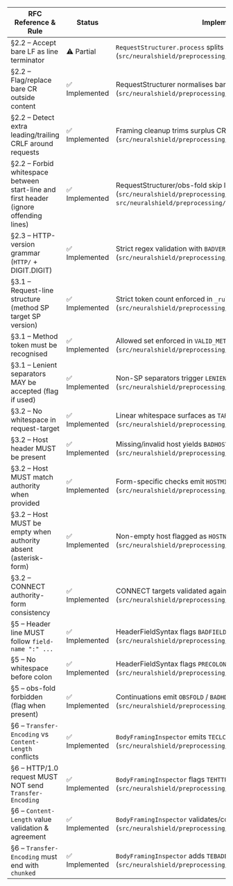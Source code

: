 | RFC Reference & Rule | Status | Implementation / Notes |
| --- | --- | --- |
| §2.2 – Accept bare LF as line terminator | ⚠️ Partial | `RequestStructurer.process` splits on `"\n"` but leaves stray `\r` intact (`src/neuralshield/preprocessing/steps/01_request_structurer.py:29`). |
| §2.2 – Flag/replace bare CR outside content | ✅ Implemented | RequestStructurer normalises bare CR and emits `BARECR` (`src/neuralshield/preprocessing/steps/01_request_structurer.py:219`). |
| §2.2 – Detect extra leading/trailing CRLF around requests | ✅ Implemented | Framing cleanup trims surplus CR/LF (`src/neuralshield/preprocessing/steps/00_framing_cleanup.py:66`). |
| §2.2 – Forbid whitespace between start-line and first header (ignore offending lines) | ✅ Implemented | RequestStructurer/obs-fold skip leading blank lines before headers (`src/neuralshield/preprocessing/steps/01_request_structurer.py:203`, `src/neuralshield/preprocessing/steps/02_header_unfold_obs_fold.py:36`). |
| §2.3 – HTTP-version grammar (`HTTP/` + DIGIT.DIGIT) | ✅ Implemented | Strict regex validation with `BADVERSION` evidence (`src/neuralshield/preprocessing/steps/01_request_structurer.py:139`). |
| §3.1 – Request-line structure (method SP target SP version) | ✅ Implemented | Strict token count enforced in `_rule_3_1_parse_request_line` (`src/neuralshield/preprocessing/steps/01_request_structurer.py:85`). |
| §3.1 – Method token must be recognised | ✅ Implemented | Allowed set enforced in `VALID_METHODS` (`src/neuralshield/preprocessing/steps/01_request_structurer.py:10`). |
| §3.1 – Lenient separators MAY be accepted (flag if used) | ✅ Implemented | Non-SP separators trigger `LENIENTSEP` (`src/neuralshield/preprocessing/steps/01_request_structurer.py:117`). |
| §3.2 – No whitespace in request-target | ✅ Implemented | Linear whitespace surfaces as `TARGETSPACE` (`src/neuralshield/preprocessing/steps/01_request_structurer.py:126`). |
| §3.2 – Host header MUST be present | ✅ Implemented | Missing/invalid host yields `BADHOST` (`src/neuralshield/preprocessing/steps/06_absolute_url_builder.py:360`). |
| §3.2 – Host MUST match authority when provided | ✅ Implemented | Form-specific checks emit `HOSTMISMATCH`, `HOSTMISSING`, etc. (`src/neuralshield/preprocessing/steps/06_absolute_url_builder.py:321`). |
| §3.2 – Host MUST be empty when authority absent (asterisk-form) | ✅ Implemented | Non-empty host flagged as `HOSTNOTEMPTY` (`src/neuralshield/preprocessing/steps/06_absolute_url_builder.py:386`). |
| §3.2 – CONNECT authority-form consistency | ✅ Implemented | CONNECT targets validated against Host header with mismatch evidence (`src/neuralshield/preprocessing/steps/06_absolute_url_builder.py:334`). |
| §5 – Header line MUST follow `field-name ":" ...` | ✅ Implemented | HeaderFieldSyntax flags `BADFIELD` (`src/neuralshield/preprocessing/steps/12_header_field_syntax.py:38`). |
| §5 – No whitespace before colon | ✅ Implemented | HeaderFieldSyntax flags `PRECOLONWS` (`src/neuralshield/preprocessing/steps/12_header_field_syntax.py:44`). |
| §5 – obs-fold forbidden (flag when present) | ✅ Implemented | Continuations emit `OBSFOLD` / `BADHDRCONT` (`src/neuralshield/preprocessing/steps/02_header_unfold_obs_fold.py:18`). |
| §6 – `Transfer-Encoding` vs `Content-Length` conflicts | ✅ Implemented | `BodyFramingInspector` emits `TECLCONFLICT` (`src/neuralshield/preprocessing/steps/13_body_framing_inspector.py:101`). |
| §6 – HTTP/1.0 request MUST NOT send `Transfer-Encoding` | ✅ Implemented | `BodyFramingInspector` flags `TEHTTP10` when version is HTTP/1.0 (`src/neuralshield/preprocessing/steps/13_body_framing_inspector.py:104`). |
| §6 – `Content-Length` value validation & agreement | ✅ Implemented | `BodyFramingInspector` validates/compares CL headers (`src/neuralshield/preprocessing/steps/13_body_framing_inspector.py:86`). |
| §6 – `Transfer-Encoding` must end with `chunked` | ✅ Implemented | `BodyFramingInspector` adds `TEBADEND` when chains end incorrectly (`src/neuralshield/preprocessing/steps/13_body_framing_inspector.py:107`). |
